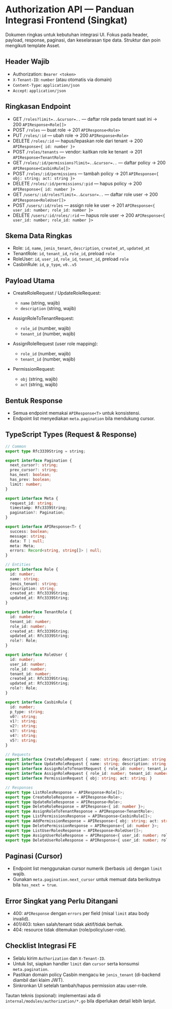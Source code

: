 # Authorization API — Panduan Integrasi Frontend (Singkat)

Dokumen ringkas untuk kebutuhan integrasi UI. Fokus pada header, payload, response, paginasi, dan keselarasan tipe data. Struktur dan poin mengikuti template Asset.

## Header Wajib

- Authorization: `Bearer <token>`
- `X-Tenant-ID`: `number` (atau otomatis via domain)
- `Content-Type`: `application/json`
- `Accept`: `application/json`

## Ringkasan Endpoint

- GET `/roles?limit=..&cursor=..` — daftar role pada tenant saat ini → 200 `APIResponse<Role[]>`
- POST `/roles` — buat role → 201 `APIResponse<Role>`
- PUT `/roles/:id` — ubah role → 200 `APIResponse<Role>`
- DELETE `/roles/:id` — hapus/lepaskan role dari tenant → 200 `APIResponse<{ id: number }>`
- POST `/roles/tenants` — vendor: kaitkan role ke tenant → 201 `APIResponse<TenantRole>`
- GET `/roles/:id/permissions?limit=..&cursor=..` — daftar policy → 200 `APIResponse<CasbinRule[]>`
- POST `/roles/:id/permissions` — tambah policy → 201 `APIResponse<{ obj: string; act: string }>`
- DELETE `/roles/:id/permissions/:pid` — hapus policy → 200 `APIResponse<{ id: number }>`
- GET `/users/:id/roles?limit=..&cursor=..` — daftar role user → 200 `APIResponse<RoleUser[]>`
- POST `/users/:id/roles` — assign role ke user → 201 `APIResponse<{ user_id: number; role_id: number }>`
- DELETE `/users/:id/roles/:rid` — hapus role user → 200 `APIResponse<{ user_id: number; role_id: number }>`

## Skema Data Ringkas

- Role: `id`, `name`, `jenis_tenant`, `description`, `created_at`, `updated_at`
- TenantRole: `id`, `tenant_id`, `role_id`, preload `role`
- RoleUser: `id`, `user_id`, `role_id`, `tenant_id`, preload `role`
- CasbinRule: `id`, `p_type`, `v0..v5`

## Payload Utama

- CreateRoleRequest / UpdateRoleRequest:
  - `name` (string, wajib)
  - `description` (string, wajib)

- AssignRoleToTenantRequest:
  - `role_id` (number, wajib)
  - `tenant_id` (number, wajib)

- AssignRoleRequest (user role mapping):
  - `role_id` (number, wajib)
  - `tenant_id` (number, wajib)

- PermissionRequest:
  - `obj` (string, wajib)
  - `act` (string, wajib)

## Bentuk Response

- Semua endpoint memakai `APIResponse<T>` untuk konsistensi.
- Endpoint list menyediakan `meta.pagination` bila mendukung cursor.

## TypeScript Types (Request & Response)

```ts
// Common
export type Rfc3339String = string;

export interface Pagination {
  next_cursor?: string;
  prev_cursor?: string;
  has_next: boolean;
  has_prev: boolean;
  limit: number;
}

export interface Meta {
  request_id: string;
  timestamp: Rfc3339String;
  pagination?: Pagination;
}

export interface APIResponse<T> {
  success: boolean;
  message: string;
  data: T | null;
  meta: Meta;
  errors: Record<string, string[]> | null;
}

// Entities
export interface Role {
  id: number;
  name: string;
  jenis_tenant: string;
  description: string;
  created_at: Rfc3339String;
  updated_at: Rfc3339String;
}

export interface TenantRole {
  id: number;
  tenant_id: number;
  role_id: number;
  created_at: Rfc3339String;
  updated_at: Rfc3339String;
  role?: Role;
}

export interface RoleUser {
  id: number;
  user_id: number;
  role_id: number;
  tenant_id: number;
  created_at: Rfc3339String;
  updated_at: Rfc3339String;
  role?: Role;
}

export interface CasbinRule {
  id: number;
  p_type: string;
  v0?: string;
  v1?: string;
  v2?: string;
  v3?: string;
  v4?: string;
  v5?: string;
}

// Requests
export interface CreateRoleRequest { name: string; description: string; }
export interface UpdateRoleRequest { name: string; description: string; }
export interface AssignRoleToTenantRequest { role_id: number; tenant_id: number; }
export interface AssignRoleRequest { role_id: number; tenant_id: number; }
export interface PermissionRequest { obj: string; act: string; }

// Responses
export type ListRolesResponse = APIResponse<Role[]>;
export type CreateRoleResponse = APIResponse<Role>;
export type UpdateRoleResponse = APIResponse<Role>;
export type DeleteRoleResponse = APIResponse<{ id: number }>;
export type AssignRoleToTenantResponse = APIResponse<TenantRole>;
export type ListPermissionsResponse = APIResponse<CasbinRule[]>;
export type AddPermissionResponse = APIResponse<{ obj: string; act: string }>;
export type DeletePermissionResponse = APIResponse<{ id: number }>;
export type ListUserRolesResponse = APIResponse<RoleUser[]>;
export type AssignUserRoleResponse = APIResponse<{ user_id: number; role_id: number }>;
export type DeleteUserRoleResponse = APIResponse<{ user_id: number; role_id: number }>;
```

## Paginasi (Cursor)

- Endpoint list menggunakan cursor numerik (berbasis `id`) dengan `limit` wajib.
- Gunakan `meta.pagination.next_cursor` untuk memuat data berikutnya bila `has_next = true`.

## Error Singkat yang Perlu Ditangani

- 400: `APIResponse` dengan `errors` per field (misal `limit` atau body invalid).
- 401/403: token salah/tenant tidak aktif/tidak berhak.
- 404: resource tidak ditemukan (role/policy/user-role).

## Checklist Integrasi FE

- Selalu kirim `Authorization` dan `X-Tenant-ID`.
- Untuk list, siapkan handler `limit` dan `cursor` serta konsumsi `meta.pagination`.
- Pastikan domain policy Casbin mengacu ke `jenis_tenant` (di-backend diambil dari klaim JWT).
- Sinkronkan UI setelah tambah/hapus permission atau user-role.

Tautan teknis (opsional): implementasi ada di `internal/modules/authorization/*.go` bila diperlukan detail lebih lanjut.
